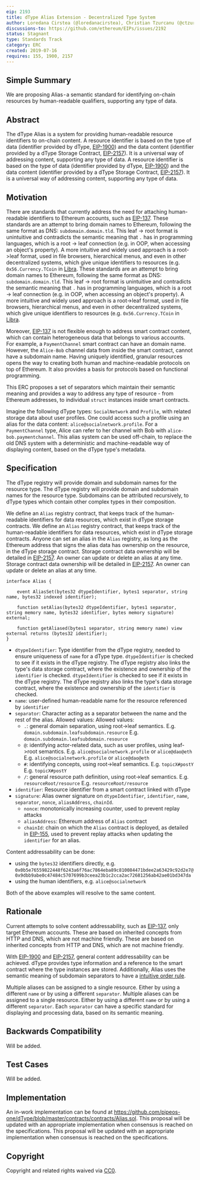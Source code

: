 ```yaml
---
eip: 2193
title: dType Alias Extension - Decentralized Type System
author: Loredana Cirstea (@loredanacirstea), Christian Tzurcanu (@ctzurcanu)
discussions-to: https://github.com/ethereum/EIPs/issues/2192
status: Stagnant
type: Standards Track
category: ERC
created: 2019-07-16
requires: 155, 1900, 2157
---
```


## Simple Summary

We are proposing Alias - a semantic standard for identifying on-chain resources by human-readable qualifiers, supporting any type of data.

## Abstract

The dType Alias is a system for providing human-readable resource identifiers to on-chain content. A resource identifier is based on the type of data (identifier provided by dType, [EIP-1900](./eip-1900.md)) and the data content (identifier provided by a dType Storage Contract, [EIP-2157](./eip-2157.md)). It is a universal way of addressing content, supporting any type of data. A resource identifier is based on the type of data (identifier provided by dType, [EIP-1900](./eip-1900.md)) and the data content (identifier provided by a dType Storage Contract, [EIP-2157](./eip-2157.md)). It is a universal way of addressing content, supporting any type of data.

## Motivation

There are standards that currently address the need for attaching human-readable identifiers to Ethereum accounts, such as [EIP-137](./eip-137.md). These standards are an attempt to bring domain names to Ethereum, following the same format as DNS: `subdomain.domain.tld`. This leaf -> root format is unintuitive and contradicts the semantic meaning that `.` has in programming languages, which is a root -> leaf connection (e.g. in OOP, when accessing an object's property). A more intuitive and widely used approach is a root->leaf format, used in file browsers, hierarchical menus, and even in other decentralized systems, which give unique identifiers to resources (e.g. `0x56.Currency.TCoin` in [Libra](https://medium.com/r/?url=https%3A%2F%2Fdevelopers.libra.org). These standards are an attempt to bring domain names to Ethereum, following the same format as DNS: `subdomain.domain.tld`. This leaf -> root format is unintuitive and contradicts the semantic meaning that `.` has in programming languages, which is a root -> leaf connection (e.g. in OOP, when accessing an object's property). A more intuitive and widely used approach is a root->leaf format, used in file browsers, hierarchical menus, and even in other decentralized systems, which give unique identifiers to resources (e.g. `0x56.Currency.TCoin` in [Libra](https://medium.com/r/?url=https%3A%2F%2Fdevelopers.libra.org).

Moreover, [EIP-137](./eip-137.md) is not flexible enough to address smart contract content,  which can contain heterogeneous data that belongs to various accounts. For example, a `PaymentChannel` smart contract can have an domain name. However, the `Alice-Bob` channel data from inside the smart contract, cannot have a subdomain name. Having uniquely identified, granular resources opens the way to creating both human and machine-readable protocols on top of Ethereum. It also provides a basis for protocols based on functional programming.

This ERC proposes a set of separators which maintain their semantic meaning and provides a way to address any type of resource - from Ethereum addresses, to individual `struct` instances inside smart contracts.

Imagine the following dType types: `SocialNetwork` and `Profile`, with related storage data about user profiles. One could access such a profile using an alias for the data content: `alice@socialnetwork.profile`. For a `PaymentChannel` type, Alice can refer to her channel with Bob with `alice-bob.paymentchannel`. This alias system can be used off-chain, to replace the old DNS system with a deterministic and machine-readable way of displaying content, based on the dType type's metadata.

## Specification

The dType registry will provide domain and subdomain names for the resource type. The dType registry will provide domain and subdomain names for the resource type. Subdomains can be attributed recursively, to dType types which contain other complex types in their composition.

We define an `Alias` registry contract, that keeps track of the human-readable identifiers for data resources, which exist in dType storage contracts. We define an `Alias` registry contract, that keeps track of the human-readable identifiers for data resources, which exist in dType storage contracts. Anyone can set an alias in the `Alias` registry, as long as the Ethereum address that signs the alias data has ownership on the resource, in the dType storage contract. Storage contract data ownership will be detailed in [EIP-2157](./eip-2157.md). An owner can update or delete an alias at any time. Storage contract data ownership will be detailed in [EIP-2157](./eip-2157.md). An owner can update or delete an alias at any time.

```solidity
interface Alias {

    event AliasSet(bytes32 dtypeIdentifier, bytes1 separator, string name, bytes32 indexed identifier);

    function setAlias(bytes32 dtypeIdentifier, bytes1 separator, string memory name, bytes32 identifier, bytes memory signature) external;

    function getAliased(bytes1 separator, string memory name) view external returns (bytes32 identifier);
}
```

- `dtypeIdentifier`: Type identifier from the dType registry, needed to ensure uniqueness of `name` for a dType type. `dtypeIdentifier` is checked to see if it exists in the dType registry. The dType registry also links the type's data storage contract, where the existence and ownership of the `identifier` is checked. `dtypeIdentifier` is checked to see if it exists in the dType registry. The dType registry also links the type's data storage contract, where the existence and ownership of the `identifier` is checked.
- `name`: user-defined human-readable name for the resource referenced by `identifier`
- `separator`: Character acting as a separator between the name and the rest of the alias. Allowed values: Allowed values:
  - `.`: general domain separation, using root->leaf semantics. E.g. `domain.subdomain.leafsubdomain.resource` E.g. `domain.subdomain.leafsubdomain.resource`
  - `@`: identifying actor-related data, such as user profiles, using leaf->root semantics. E.g. `alice@socialnetwork.profile` or `alice@dao@eth` E.g. `alice@socialnetwork.profile` or `alice@dao@eth`
  - `#`: identifying concepts, using root->leaf semantics. E.g. `topicX#postY` E.g. `topicX#postY`
  - `/`: general resource path definition, using root->leaf semantics. E.g. `resourceRoot/resource` E.g. `resourceRoot/resource`
- `identifier`: Resource identifier from a smart contract linked with dType
- `signature`: Alias owner signature on `dtypeIdentifier`, `identifier`, `name`, `separator`, `nonce`, `aliasAddress`, `chainId`.
  - `nonce`: monotonically increasing counter, used to prevent replay attacks
  - `aliasAddress`: Ethereum address of `Alias` contract
  - `chainId`: chain on which the `Alias` contract is deployed, as detailed in [EIP-155](./eip-155.md), used to prevent replay attacks when updating the `identifier` for an alias.

Content addressability can be done:
- using the `bytes32` identifiers directly, e.g. `0x0b5e76559822448f6243a6f76ac7864eba89c810084471bdee2a63429c92d2e7@0x9dbb9abe0c47484c5707699b3ceea23b1c2cca2ac72681256ab42ae01bd347da`
- using the human identifiers, e.g. `alice@socialnetwork`

Both of the above examples will resolve to the same content.


## Rationale

Current attempts to solve content addressability, such as [EIP-137](./eip-137.md), only target Ethereum accounts. These are based on inherited concepts from HTTP and DNS, which are not machine friendly. These are based on inherited concepts from HTTP and DNS, which are not machine friendly.

With [EIP-1900](./eip-1900.md) and [EIP-2157](./eip-2157.md), general content addressability can be achieved. dType provides type information and a reference to the smart contract where the type instances are stored. Additionally, Alias uses the semantic meaning of subdomain separators to have a [intuitive order rule](https://github.com/loredanacirstea/articles/blob/master/articles/Flexible_Alias_or_Why_ENS_is_Obsolete.md).

Multiple aliases can be assigned to a single resource. Either by using a different `name` or by using a different `separator`. Multiple aliases can be assigned to a single resource. Either by using a different `name` or by using a different `separator`. Each `separator` can have a specific standard for displaying and processing data, based on its semantic meaning.

## Backwards Compatibility

Will be added.

## Test Cases

Will be added.

## Implementation

An in-work implementation can be found at https://github.com/pipeos-one/dType/blob/master/contracts/contracts/Alias.sol. This proposal will be updated with an appropriate implementation when consensus is reached on the specifications. This proposal will be updated with an appropriate implementation when consensus is reached on the specifications.

## Copyright
Copyright and related rights waived via [CC0](../LICENSE.md).
